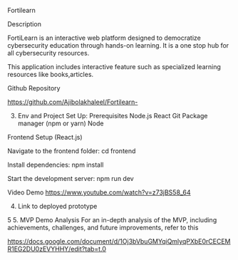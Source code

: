 Fortilearn 

Description

FortiLearn is an interactive web platform designed to democratize cybersecurity education through hands-on learning. It is a one stop hub for all cybersecurity resources.

This application  includes interactive feature such as specialized learning resources like books,articles.

Github Repository 

https://github.com/Ajibolakhaleel/Fortilearn-


3. Env and Project Set Up:
Prerequisites
Node.js
React
Git
Package manager (npm or yarn)
Node

Frontend Setup (React.js)

Navigate to the frontend folder:
cd frontend

Install dependencies:
npm install

Start the development server:
npm run dev

Video Demo
https://www.youtube.com/watch?v=z73jBS58_64


4. Link to deployed prototype


5 5. MVP Demo Analysis
For an in-depth analysis of the MVP, including achievements, challenges, and future improvements, refer to this

https://docs.google.com/document/d/1Oj3bVbuGMYqiQmlyqPXbE0rCECEMR1EG2DU0zEVYHHY/edit?tab=t.0


